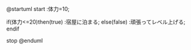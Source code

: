 @startuml
start
:体力=10;

if(体力<=20)then(true)
:宿屋に泊まる;
else(false)
:頑張ってレベル上げる;
endif

stop
@enduml
